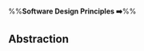 <link rel="stylesheet" href="{{baseUrl}}/css/textbook.css">

<div class="website-content">

%%**Software Design Principles :arrow_right:**%%

## Abstraction

<div id="main">

<include src="what/embed.md" />

</div>

</div>
